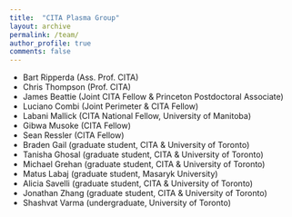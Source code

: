 ```yaml
---
title:  "CITA Plasma Group"
layout: archive
permalink: /team/
author_profile: true
comments: false
---
```


- Bart Ripperda (Ass. Prof. CITA)
- Chris Thompson (Prof. CITA)
- James Beattie (Joint CITA Fellow & Princeton Postdoctoral Associate)
- Luciano Combi (Joint Perimeter & CITA Fellow)
- Labani Mallick (CITA National Fellow, University of Manitoba)
- Gibwa Musoke (CITA Fellow)
- Sean Ressler (CITA Fellow)
- Braden Gail (graduate student, CITA & University of Toronto)
- Tanisha Ghosal (graduate student, CITA & University of Toronto)
- Michael Grehan (graduate student, CITA & University of Toronto)
- Matus Labaj (graduate student, Masaryk University)
- Alicia Savelli (graduate student, CITA & University of Toronto)
- Jonathan Zhang (graduate student, CITA & University of Toronto)
- Shashvat Varma (undergraduate, University of Toronto)






